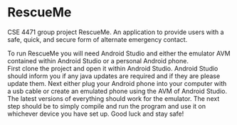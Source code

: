 # RescueMe
CSE 4471 group project RescueMe.  An application to provide users with a safe, quick, and secure form of alternate emergency contact.

To run RescueMe you will need Android Studio and either the emulator AVM contained within Android Studio or a personal Android phone.  
First clone the project and open it within Android Studio.  Android Studio should inform you if any java updates are required and if they are please update them.
Next either plug your Android phone into your computer with a usb cable or create an emulated phone using the AVM of Android Studio.  The latest versions of everything should work for the emulator.
The next step should be to simply compile and run the program and use it on whichever device you have set up.  Good luck and stay safe!
